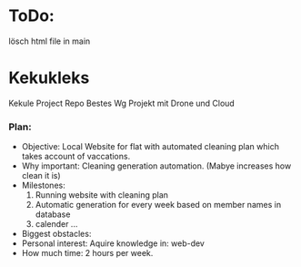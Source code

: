 # ToDo:
  lösch html file in main

# Kekukleks
Kekule Project Repo
Bestes Wg Projekt mit Drone und Cloud

### Plan:
- Objective: Local Website for flat with automated cleaning plan which takes account of vaccations.
- Why important: Cleaning generation automation. (Mabye increases how clean it is)
- Milestones:
  1. Running website with cleaning plan
  2. Automatic generation for every week based on member names in database
  3. calender ...
- Biggest obstacles:
- Personal interest: Aquire knowledge in: web-dev
- How much time: 2 hours per week.

